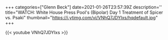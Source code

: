 +++
categories=["Glenn Beck"]
date=2021-01-26T23:57:39Z
description=''
title="WATCH: White House Press Pool's (Bipolar) Day 1 Treatment of Spicer vs. Psaki"
thumbnail="https://i.ytimg.com/vi/VNhQ7JDYIxs/hqdefault.jpg"
+++

{{< youtube VNhQ7JDYIxs >}}

